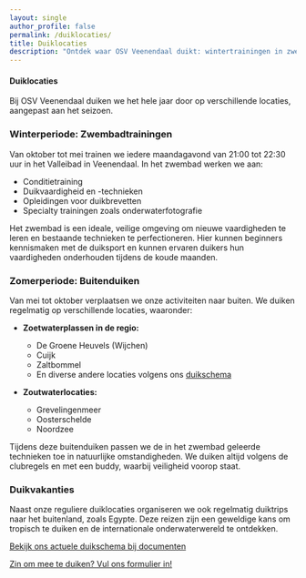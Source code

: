 ```yaml
---
layout: single
author_profile: false
permalink: /duiklocaties/
title: Duiklocaties
description: "Ontdek waar OSV Veenendaal duikt: wintertrainingen in zwembad De Vallei en zomerduiken in diverse meren en plassen in Nederland."
---
```


#### Duiklocaties

Bij OSV Veenendaal duiken we het hele jaar door op verschillende locaties, aangepast aan het seizoen.

### Winterperiode: Zwembadtrainingen

Van oktober tot mei trainen we iedere maandagavond van 21:00 tot 22:30 uur in het Valleibad in Veenendaal. In het zwembad werken we aan:

- Conditietraining
- Duikvaardigheid en -technieken
- Opleidingen voor duikbrevetten
- Specialty trainingen zoals onderwaterfotografie

Het zwembad is een ideale, veilige omgeving om nieuwe vaardigheden te leren en bestaande technieken te perfectioneren. Hier kunnen beginners kennismaken met de duiksport en kunnen ervaren duikers hun vaardigheden onderhouden tijdens de koude maanden.

### Zomerperiode: Buitenduiken

Van mei tot oktober verplaatsen we onze activiteiten naar buiten. We duiken regelmatig op verschillende locaties, waaronder:

- **Zoetwaterplassen in de regio:**
  - De Groene Heuvels (Wijchen)
  - Cuijk
  - Zaltbommel
  - En diverse andere locaties volgens ons [duikschema](/documenten/)

- **Zoutwaterlocaties:**
  - Grevelingenmeer
  - Oosterschelde
  - Noordzee

Tijdens deze buitenduiken passen we de in het zwembad geleerde technieken toe in natuurlijke omstandigheden. We duiken altijd volgens de clubregels en met een buddy, waarbij veiligheid voorop staat.

### Duikvakanties

Naast onze reguliere duiklocaties organiseren we ook regelmatig duiktrips naar het buitenland, zoals Egypte. Deze reizen zijn een geweldige kans om tropisch te duiken en de internationale onderwaterwereld te ontdekken.

[Bekijk ons actuele duikschema bij documenten](/documenten/)  

[Zin om mee te duiken? Vul ons formulier in!](https://forms.gle/m65W1JCuBNnB5Rjd8)    
